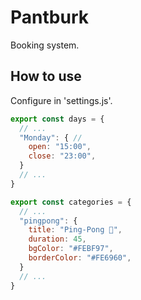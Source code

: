 # Pantburk
Booking system.

## How to use
Configure in 'settings.js'.

```js
export const days = {
  // ...
  "Monday": { // 
    open: "15:00",
    close: "23:00",
  }
  // ...
}
```

```js
export const categories = {
  // ...
  "pingpong": {
    title: "Ping-Pong 🏓",
    duration: 45,
    bgColor: "#FEBF97",
    borderColor: "#FE6960",
  }
  // ...
}
```
